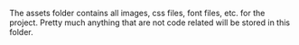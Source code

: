 The assets folder contains all images, css files, font files, etc. for the project. Pretty much anything that are not code related will be stored in this folder.
